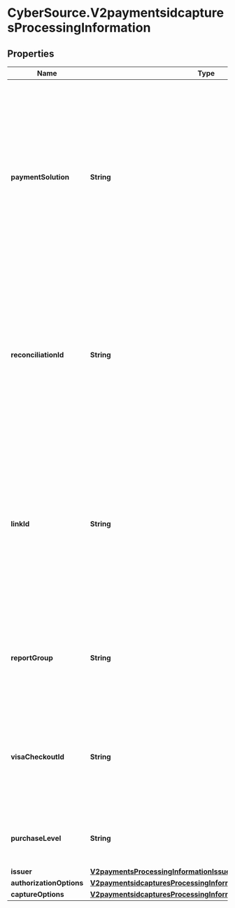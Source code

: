 # CyberSource.V2paymentsidcapturesProcessingInformation

## Properties
Name | Type | Description | Notes
------------ | ------------- | ------------- | -------------
**paymentSolution** | **String** | Type of digital payment solution that is being used for the transaction. Possible Values:   - **visacheckout**: Visa Checkout.  - **001**: Apple Pay.  - **005**: Masterpass. Required for Masterpass transactions on OmniPay Direct.  - **006**: Android Pay.  - **008**: Samsung Pay.  | [optional] 
**reconciliationId** | **String** | Please check with Cybersource customer support to see if your merchant account is configured correctly so you can include this field in your request. * For Payouts: max length for FDCCompass is String (22).  | [optional] 
**linkId** | **String** | Value that links the current payment request to the original request. Set this value to the ID that was returned in the reply message from the original payment request.  This value is used for:   - Partial authorizations.  - Split shipments.  | [optional] 
**reportGroup** | **String** | Attribute that lets you define custom grouping for your processor reports. This field is supported only for **Litle**.  | [optional] 
**visaCheckoutId** | **String** | Identifier for the **Visa Checkout** order. Visa Checkout provides a unique order ID for every transaction in the Visa Checkout **callID** field.  | [optional] 
**purchaseLevel** | **String** | Set this field to 3 to indicate that the request includes Level III data. | [optional] 
**issuer** | [**V2paymentsProcessingInformationIssuer**](V2paymentsProcessingInformationIssuer.md) |  | [optional] 
**authorizationOptions** | [**V2paymentsidcapturesProcessingInformationAuthorizationOptions**](V2paymentsidcapturesProcessingInformationAuthorizationOptions.md) |  | [optional] 
**captureOptions** | [**V2paymentsidcapturesProcessingInformationCaptureOptions**](V2paymentsidcapturesProcessingInformationCaptureOptions.md) |  | [optional] 


